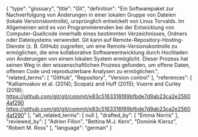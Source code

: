 {
    "type": "glossary",
    "title": "Git",
    "definition": "Ein Softwarepaket zur Nachverfolgung von Änderungen in einer lokalen Gruppe von Dateien (lokale Versionskontrolle), ursprünglich entwickelt von Linus Torvalds. Im Allgemeinen wird es von Programmierenden bei der Entwicklung von Computer-Quellcode innerhalb eines bestimmten Verzeichnisses, Ordners oder Dateisystems verwendet. Git kann auf Remote-Repository-Hosting-Dienste (z. B. GitHub) zugreifen, um eine Remote-Versionskontrolle zu ermöglichen, die eine kollaborative Softwareentwicklung durch Hochladen von Änderungen von einem lokalen System ermöglicht. Dieser Prozess hat seinen Weg in den wissenschaftlichen Prozess gefunden, um offene Daten, offenen Code und reproduzierbare Analysen zu ermöglichen.",
    "related_terms": [
        "GitHub",
        "Repository",
        "Version control"
    ],
    "references": [
        "Kalliamvakov et al. (2014); Scopatz and Huff (2015); Vuorre and Curley (2018); https://github.com/git/git/commit/e83c5163316f89bfbde7d9ab23ca2e25604af290 https://github.com/git/git/commit/e83c5163316f89bfbde7d9ab23ca2e25604af290"
    ],
    "alt_related_terms": [
        null
    ],
    "drafted_by": [
        "Emma Norris"
    ],
    "reviewed_by": [
        "Adrien Fillon",
        "Bettina M.J. Kern",
        "Dominik Kiersz",
        "Robert M. Ross"
    ],
    "language": "german"
}